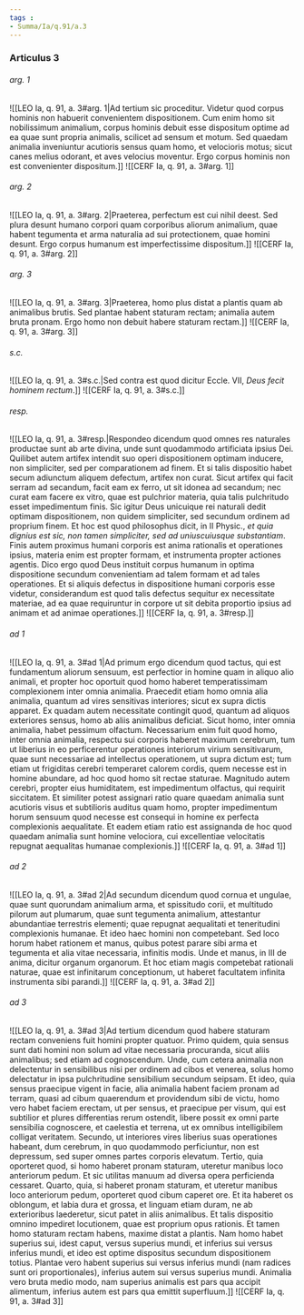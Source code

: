```yaml
---
tags : 
- Summa/Ia/q.91/a.3
---
```


### Articulus 3

###### arg. 1
![[LEO Ia, q. 91, a. 3#arg. 1|Ad tertium sic proceditur. Videtur quod corpus hominis non habuerit convenientem dispositionem. Cum enim homo sit nobilissimum animalium, corpus hominis debuit esse dispositum optime ad ea quae sunt propria animalis, scilicet ad sensum et motum. Sed quaedam animalia inveniuntur acutioris sensus quam homo, et velocioris motus; sicut canes melius odorant, et aves velocius moventur. Ergo corpus hominis non est convenienter dispositum.]]
![[CERF Ia, q. 91, a. 3#arg. 1]]

###### arg. 2
![[LEO Ia, q. 91, a. 3#arg. 2|Praeterea, perfectum est cui nihil deest. Sed plura desunt humano corpori quam corporibus aliorum animalium, quae habent tegumenta et arma naturalia ad sui protectionem, quae homini desunt. Ergo corpus humanum est imperfectissime dispositum.]]
![[CERF Ia, q. 91, a. 3#arg. 2]]

###### arg. 3
![[LEO Ia, q. 91, a. 3#arg. 3|Praeterea, homo plus distat a plantis quam ab animalibus brutis. Sed plantae habent staturam rectam; animalia autem bruta pronam. Ergo homo non debuit habere staturam rectam.]]
![[CERF Ia, q. 91, a. 3#arg. 3]]

###### s.c.
![[LEO Ia, q. 91, a. 3#s.c.|Sed contra est quod dicitur Eccle. VII, *Deus fecit hominem rectum*.]]
![[CERF Ia, q. 91, a. 3#s.c.]]

###### resp.
![[LEO Ia, q. 91, a. 3#resp.|Respondeo dicendum quod omnes res naturales productae sunt ab arte divina, unde sunt quodammodo artificiata ipsius Dei. Quilibet autem artifex intendit suo operi dispositionem optimam inducere, non simpliciter, sed per comparationem ad finem. Et si talis dispositio habet secum adiunctum aliquem defectum, artifex non curat. Sicut artifex qui facit serram ad secandum, facit eam ex ferro, ut sit idonea ad secandum; nec curat eam facere ex vitro, quae est pulchrior materia, quia talis pulchritudo esset impedimentum finis. Sic igitur Deus unicuique rei naturali dedit optimam dispositionem, non quidem simpliciter, sed secundum ordinem ad proprium finem. Et hoc est quod philosophus dicit, in II Physic., *et quia dignius est sic, non tamen simpliciter, sed ad uniuscuiusque substantiam*. Finis autem proximus humani corporis est anima rationalis et operationes ipsius, materia enim est propter formam, et instrumenta propter actiones agentis. Dico ergo quod Deus instituit corpus humanum in optima dispositione secundum convenientiam ad talem formam et ad tales operationes. Et si aliquis defectus in dispositione humani corporis esse videtur, considerandum est quod talis defectus sequitur ex necessitate materiae, ad ea quae requiruntur in corpore ut sit debita proportio ipsius ad animam et ad animae operationes.]]
![[CERF Ia, q. 91, a. 3#resp.]]

###### ad 1
![[LEO Ia, q. 91, a. 3#ad 1|Ad primum ergo dicendum quod tactus, qui est fundamentum aliorum sensuum, est perfectior in homine quam in aliquo alio animali, et propter hoc oportuit quod homo haberet temperatissimam complexionem inter omnia animalia. Praecedit etiam homo omnia alia animalia, quantum ad vires sensitivas interiores; sicut ex supra dictis apparet. Ex quadam autem necessitate contingit quod, quantum ad aliquos exteriores sensus, homo ab aliis animalibus deficiat. Sicut homo, inter omnia animalia, habet pessimum olfactum. Necessarium enim fuit quod homo, inter omnia animalia, respectu sui corporis haberet maximum cerebrum, tum ut liberius in eo perficerentur operationes interiorum virium sensitivarum, quae sunt necessariae ad intellectus operationem, ut supra dictum est; tum etiam ut frigiditas cerebri temperaret calorem cordis, quem necesse est in homine abundare, ad hoc quod homo sit rectae staturae. Magnitudo autem cerebri, propter eius humiditatem, est impedimentum olfactus, qui requirit siccitatem. Et similiter potest assignari ratio quare quaedam animalia sunt acutioris visus et subtilioris auditus quam homo, propter impedimentum horum sensuum quod necesse est consequi in homine ex perfecta complexionis aequalitate. Et eadem etiam ratio est assignanda de hoc quod quaedam animalia sunt homine velociora, cui excellentiae velocitatis repugnat aequalitas humanae complexionis.]]
![[CERF Ia, q. 91, a. 3#ad 1]]

###### ad 2
![[LEO Ia, q. 91, a. 3#ad 2|Ad secundum dicendum quod cornua et ungulae, quae sunt quorundam animalium arma, et spissitudo corii, et multitudo pilorum aut plumarum, quae sunt tegumenta animalium, attestantur abundantiae terrestris elementi; quae repugnat aequalitati et teneritudini complexionis humanae. Et ideo haec homini non competebant. Sed loco horum habet rationem et manus, quibus potest parare sibi arma et tegumenta et alia vitae necessaria, infinitis modis. Unde et manus, in III de anima, dicitur organum organorum. Et hoc etiam magis competebat rationali naturae, quae est infinitarum conceptionum, ut haberet facultatem infinita instrumenta sibi parandi.]]
![[CERF Ia, q. 91, a. 3#ad 2]]

###### ad 3
![[LEO Ia, q. 91, a. 3#ad 3|Ad tertium dicendum quod habere staturam rectam conveniens fuit homini propter quatuor. Primo quidem, quia sensus sunt dati homini non solum ad vitae necessaria procuranda, sicut aliis animalibus; sed etiam ad cognoscendum. Unde, cum cetera animalia non delectentur in sensibilibus nisi per ordinem ad cibos et venerea, solus homo delectatur in ipsa pulchritudine sensibilium secundum seipsam. Et ideo, quia sensus praecipue vigent in facie, alia animalia habent faciem pronam ad terram, quasi ad cibum quaerendum et providendum sibi de victu, homo vero habet faciem erectam, ut per sensus, et praecipue per visum, qui est subtilior et plures differentias rerum ostendit, libere possit ex omni parte sensibilia cognoscere, et caelestia et terrena, ut ex omnibus intelligibilem colligat veritatem. Secundo, ut interiores vires liberius suas operationes habeant, dum cerebrum, in quo quodammodo perficiuntur, non est depressum, sed super omnes partes corporis elevatum. Tertio, quia oporteret quod, si homo haberet pronam staturam, uteretur manibus loco anteriorum pedum. Et sic utilitas manuum ad diversa opera perficienda cessaret. Quarto, quia, si haberet pronam staturam, et uteretur manibus loco anteriorum pedum, oporteret quod cibum caperet ore. Et ita haberet os oblongum, et labia dura et grossa, et linguam etiam duram, ne ab exterioribus laederetur, sicut patet in aliis animalibus. Et talis dispositio omnino impediret locutionem, quae est proprium opus rationis. Et tamen homo staturam rectam habens, maxime distat a plantis. Nam homo habet superius sui, idest caput, versus superius mundi, et inferius sui versus inferius mundi, et ideo est optime dispositus secundum dispositionem totius. Plantae vero habent superius sui versus inferius mundi (nam radices sunt ori proportionales), inferius autem sui versus superius mundi. Animalia vero bruta medio modo, nam superius animalis est pars qua accipit alimentum, inferius autem est pars qua emittit superfluum.]]
![[CERF Ia, q. 91, a. 3#ad 3]]


